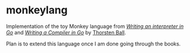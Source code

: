 # monkeylang

Implementation of the toy Monkey language from [_Writing an interpreter in Go_](https://interpreterbook.com/) and [_Writing a Compiler in Go_](https://compilerbook.com) by [Thorsten Ball](https://github.com/mrnugget).

Plan is to extend this language once I am done going through the books.
